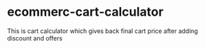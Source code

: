 # ecommerc-cart-calculator
This is cart calculator which gives back final cart price after adding discount and offers

